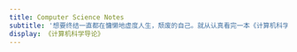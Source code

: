 ```yaml
---
title: Computer Science Notes
subtitle: '想要终结一直都在慵懒地虚度人生，颓废的自己。就从认真看完一本《计算机科学导论》开始吧。'
display: 《计算机科学导论》
---
```


<!-- <SubNav/> -->

<ClientOnly>
  <Plum/>
</ClientOnly>

<ListPosts type="ComputerScienceNotes"/>
